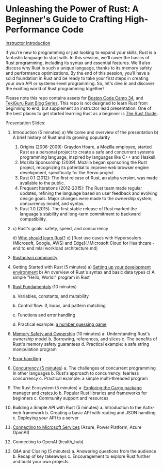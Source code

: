 # Unleashing the Power of Rust: A Beginner's Guide to Crafting High-Performance Code

[Instructor Introduction](https://www.paulswider.com/)

If you're new to programming or just looking to expand your skills, Rust is a fantastic language to start with. In this session, we'll cover the basics of Rust programming, including its syntax and essential features. We'll also discuss why Rust is such a unique language, thanks to its memory safety and performance optimizations. By the end of this session, you'll have a solid foundation in Rust and be ready to take your first steps in creating your own API or systems-level programming. So, let's dive in and discover the exciting world of Rust programming together!

Please note this repo contains assets for [Boston Code Camp 34](https://www.bostoncodecamp.com/CC34/Sessions), and [TekiGuru Rust Blog Series](https://tekkigurus.com/). This repo is not designed to learn Rust from beginning to end, but supplement an instructor lead presentation. One of the best places to get started learning Rust as a beginner is [The Rust Guide](https://doc.rust-lang.org/book/ch00-00-introduction.html).

Presentation Slides:

1. Introduction (5 minutes) 
   a)	Welcome and overview of the presentation 
   b)	A brief history of Rust and its growing popularity 

   1.	Origins (2006-2009): Graydon Hoare, a Mozilla employee, started Rust as a personal project to create a safe and concurrent systems programming language, inspired by languages like C++ and Haskell.
   2.	Mozilla Sponsorship (2009): Mozilla began sponsoring the Rust project, recognizing its potential to improve web browser engine development, specifically for the Servo project.
   3.	Rust 0.1 (2012): The first release of Rust, an alpha version, was made available to the public.
   4.	Frequent Iterations (2012-2015): The Rust team made regular updates, refining the language based on user feedback and evolving design goals. Major changes were made to the ownership system, concurrency model, and syntax.
   5.	Rust 1.0 (2015): The first stable release of Rust marked the language's stability and long-term commitment to backward compatibility.

2. c)	Rust's goals: safety, speed, and concurrency 

   d)	[Who should learn Rust?](https://doc.rust-lang.org/book/ch00-00-introduction.html)
   e)	[Rust use cases with Hyperscalers (Microsoft, Google, AWS) and Edge](.\Microsoft Cloud for Healthcare - end to end mlai workload architecture.md)	

3. [Rustacean community](https://rustacean-station.org/)

4. Getting Started with Rust (5 minutes) 
   a)	[Setting up your development environment](https://doc.rust-lang.org/book/ch01-01-installation.html) 
   b)	An overview of Rust's syntax and basic data types 
   c)	A simple "Hello, World!" program in Rust

5. [Rust Fundamentals](https://doc.rust-lang.org/book/ch03-00-common-programming-concepts.html) (10 minutes) 

   a. Variables, constants, and mutability 

   b. Control flow: if, loops, and pattern matching 

   c. Functions and error handling 

   d. Practical example: [a number guessing game](https://doc.rust-lang.org/book/ch02-00-guessing-game-tutorial.html)

1. [Memory Safety and Ownership](https://doc.rust-lang.org/book/ch04-01-what-is-ownership.html) (10 minutes) a. Understanding Rust's ownership model b. Borrowing, references, and slices c. The benefits of Rust's memory safety guarantees d. Practical example: a safe string manipulation program
2. [Error handling](https://doc.rust-lang.org/book/ch09-00-error-handling.html) 
3. [Concurrency (5 minutes](https://doc.rust-lang.org/book/ch16-00-concurrency.html)) a. The challenges of concurrent programming in other languages b. Rust's approach to concurrency: fearless concurrency c. Practical example: a simple multi-threaded program
4. The Rust Ecosystem (5 minutes) a. [Exploring the Cargo package](https://doc.rust-lang.org/book/ch14-00-more-about-cargo.html) manager and [crates.io](https://crates.io/) b. Popular Rust libraries and frameworks for beginners c. Community support and resources
5. Building a Simple API with Rust (5 minutes) a. Introduction to the Actix-web framework b. Creating a basic API with routing and JSON handling c. Deploying your API to a server
6. [Connecting to Microsoft Services](X:\code\rust_code_camp\rust-and-power-platform.md) (Azure, Power Platform, Azure OpenAI)
7. Connecting to OpenAI (health_hub)
8. Q&A and Closing (5 minutes) a. Answering questions from the audience b. Recap of key takeaways c. Encouragement to explore Rust further and build your own projects
